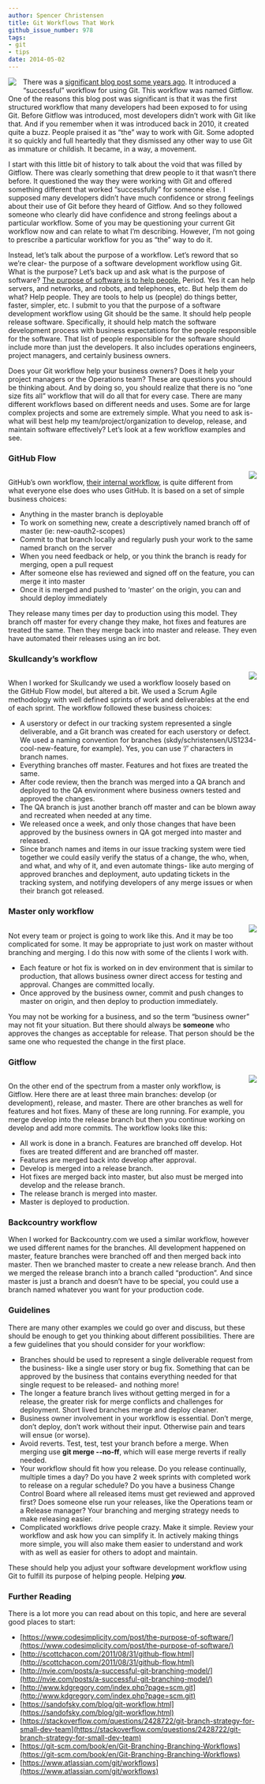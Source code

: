 ```yaml
---
author: Spencer Christensen
title: Git Workflows That Work
github_issue_number: 978
tags:
- git
- tips
date: 2014-05-02
---
```




<div class="separator" style="clear: both; text-align: center;"><a href="/blog/2014/05/git-workflows-that-work/image-0-big.png" imageanchor="1" style="clear: left; float: left; margin-bottom: 1em; margin-right: 1em;"><img border="0" src="/blog/2014/05/git-workflows-that-work/image-0.png"/></a></div>

There was a [significant blog post some years ago](http://nvie.com/posts/a-successful-git-branching-model/).  It introduced a “successful” workflow for using Git.  This workflow was named Gitflow.  One of the reasons this blog post was significant is that it was the first structured workflow that many developers had been exposed to for using Git.  Before Gitflow was introduced, most developers didn’t work with Git like that.  And if you remember when it was introduced back in 2010, it created quite a buzz.  People praised it as “the” way to work with Git.  Some adopted it so quickly and full heartedly that they dismissed any other way to use Git as immature or childish.  It became, in a way, a movement.

I start with this little bit of history to talk about the void that was filled by Gitflow.  There was clearly something that drew people to it that wasn’t there before.  It questioned the way they were working with Git and offered something different that worked “successfully” for someone else.  I supposed many developers didn’t have much confidence or strong feelings about their use of Git before they heard of Gitflow.  And so they followed someone who clearly did have confidence and strong feelings about a particular workflow.  Some of you may be questioning your current Git workflow now and can relate to what I’m describing.  However, I’m not going to prescribe a particular workflow for you as “the” way to do it.

Instead, let’s talk about the purpose of a workflow.  Let’s reword that so we’re clear- the purpose of a software development workflow using Git.  What is the purpose?  Let’s back up and ask what is the purpose of software?  [The purpose of software is to help people.](https://www.codesimplicity.com/post/the-purpose-of-software/)  Period.  Yes it can help servers, and networks, and robots, and telephones, etc.  But help them do what?  Help people.  They are tools to help us (people) do things better, faster, simpler, etc.  I submit to you that the purpose of a software development workflow using Git should be the same.  It should help people release software.  Specifically, it should help match the software development process with business expectations for the people responsible for the software.  That list of people responsible for the software should include more than just the developers.  It also includes operations engineers, project managers, and certainly business owners.

Does your Git workflow help your business owners?  Does it help your project managers or the Operations team?  These are questions you should be thinking about.  And by doing so, you should realize that there is no “one size fits all” workflow that will do all that for every case.  There are many different workflows based on different needs and uses.  Some are for large complex projects and some are extremely simple.  What you need to ask is- what will best help my team/project/organization to develop, release, and maintain software effectively?  Let’s look at a few workflow examples and see.

### GitHub Flow

 

<div class="separator" style="clear: both; text-align: center;"><a href="/blog/2014/05/git-workflows-that-work/image-1-big.jpeg" imageanchor="1" style="clear: right; float: right; margin-bottom: 1em; margin-left: 1em;"><img border="0" src="/blog/2014/05/git-workflows-that-work/image-1.jpeg"/></a></div>

 

GitHub’s own workflow, [their internal workflow](http://scottchacon.com/2011/08/31/github-flow.html), is quite different from what everyone else does who uses GitHub.  It is based on a set of simple business choices:

- Anything in the master branch is deployable
- To work on something new, create a descriptively named branch off of master (ie: new-oauth2-scopes)
- Commit to that branch locally and regularly push your work to the same named branch on the server
- When you need feedback or help, or you think the branch is ready for merging, open a pull request
- After someone else has reviewed and signed off on the feature, you can merge it into master
- Once it is merged and pushed to ‘master’ on the origin, you can and should deploy immediately

They release many times per day to production using this model.  They branch off master for every change they make, hot fixes and features are treated the same.  Then they merge back into master and release.  They even have automated their releases using an irc bot.

### Skullcandy’s workflow

<div class="separator" style="clear: both; text-align: center;"><a href="http://1.bp.blogspot.com/-AX-_EhIL6v0/U2Po8uyGNcI/AAAAAAAAAUo/5EYh2pZhwd8/s1600/git_workflow_skullcandy+(1).jpg" imageanchor="1" style="clear: right; float: right; margin-bottom: 1em; margin-left: 1em;"><img border="0" src="/blog/2014/05/git-workflows-that-work/image-2.jpeg"/></a></div>

When I worked for Skullcandy we used a workflow loosely based on the GitHub Flow model, but altered a bit.  We used a Scrum Agile methodology with well defined sprints of work and deliverables at the end of each sprint.  The workflow followed these business choices:

- A userstory or defect in our tracking system represented a single deliverable, and a Git branch was created for each userstory or defect.  We used a naming convention for branches (skdy/schristensen/US1234-cool-new-feature, for example).  Yes, you can use ‘/’ characters in branch names.
- Everything branches off master.  Features and hot fixes are treated the same.
- After code review, then the branch was merged into a QA branch and deployed to the QA environment where business owners tested and approved the changes.
- The QA branch is just another branch off master and can be blown away and recreated when needed at any time.
- We released once a week, and only those changes that have been approved by the business owners in QA got merged into master and released.
- Since branch names and items in our issue tracking system were tied together we could easily verify the status of a change, the who, when, and what, and why of it, and even automate things- like auto merging of approved branches and deployment, auto updating tickets in the tracking system, and notifying developers of any merge issues or when their branch got released.

 

### Master only workflow

<div class="separator" style="clear: both; text-align: center;"><a href="/blog/2014/05/git-workflows-that-work/image-3-big.jpeg" imageanchor="1" style="clear: right; float: right; margin-bottom: 1em; margin-left: 1em;"><img border="0" src="/blog/2014/05/git-workflows-that-work/image-3.jpeg"/></a></div>

Not every team or project is going to work like this.  And it may be too complicated for some.  It may be appropriate to just work on master without branching and merging.  I do this now with some of the clients I work with.

- Each feature or hot fix is worked on in dev environment that is similar to production, that allows business owner direct access for testing and approval.  Changes are committed locally.
- Once approved by the business owner, commit and push changes to master on origin, and then deploy to production immediately.

You may not be working for a business, and so the term “business owner” may not fit your 
situation.  But there should always be **someone** who approves the changes as acceptable for release.  That person should be the same one who requested the change in the first place.

### Gitflow

<div class="separator" style="clear: both; text-align: center;"><a href="/blog/2014/05/git-workflows-that-work/image-4-big.jpeg" imageanchor="1" style="clear: right; float: right; margin-bottom: 1em; margin-left: 1em;"><img border="0" src="/blog/2014/05/git-workflows-that-work/image-4.jpeg"/></a></div>

 

On the other end of the spectrum from a master only workflow, is Gitflow.  Here there are at least three main branches: develop (or development), release, and master.  There are other branches as well for features and hot fixes.  Many of these are long running.  For example, you merge develop into the release branch but then you continue working on develop and add more commits.  The workflow looks like this:

- All work is done in a branch.  Features are branched off develop.  Hot fixes are treated different and are branched off master.
- Features are merged back into develop after approval.
- Develop is merged into a release branch.
- Hot fixes are merged back into master, but also must be merged into develop and the release branch.
- The release branch is merged into master.
- Master is deployed to production.

### Backcountry workflow

When I worked for Backcountry.com we used a similar workflow, however we used different names for the branches.  All development happened on master, feature branches were branched off and then merged back into master.  Then we branched master to create a new release branch.  And then we merged the release branch into a branch called “production”.  And since master is just a branch and doesn’t have to be special, you could use a branch named whatever you want for your production code.

### Guidelines

There are many other examples we could go over and discuss, but these should be enough to get you thinking about different possibilities.  There are a few guidelines that you should consider for your workflow:

- Branches should be used to represent a single deliverable request from the business- like a single user story or bug fix.  Something that can be approved by the business that contains everything needed for that single request to be released- and nothing more!
- The longer a feature branch lives without getting merged in for a release, the greater risk for merge conflicts and challenges for deployment.  Short lived branches merge and deploy cleaner.
- Business owner involvement in your workflow is essential.  Don’t merge, don’t deploy, don’t work without their input.  Otherwise pain and tears will ensue (or worse).
- Avoid reverts.  Test, test, test your branch before a merge.  When merging use **git merge --no-ff**, which will ease merge reverts if really needed.
- Your workflow should fit how you release.  Do you release continually, multiple times a day?  Do you have 2 week sprints with completed work to release on a regular schedule?  Do you have a business Change Control Board where all released items must get reviewed and approved first?  Does someone else run your releases, like the Operations team or a Release manager?  Your branching and merging strategy needs to make releasing easier.
- Complicated workflows drive people crazy.  Make it simple.  Review your workflow and ask how you can simplify it.  In actively making things more simple, you will also make them easier to understand and work with as well as easier for others to adopt and maintain.

These should help you adjust your software development workflow using Git to fulfill its purpose of helping people.  Helping ***you***.

### Further Reading

There is a lot more you can read about on this topic, and here are several good places to start:

- [https://www.codesimplicity.com/post/the-purpose-of-software/](https://www.codesimplicity.com/post/the-purpose-of-software/)
- [http://scottchacon.com/2011/08/31/github-flow.html](http://scottchacon.com/2011/08/31/github-flow.html)
- [http://nvie.com/posts/a-successful-git-branching-model/](http://nvie.com/posts/a-successful-git-branching-model/)
- [http://www.kdgregory.com/index.php?page=scm.git](http://www.kdgregory.com/index.php?page=scm.git)
- [https://sandofsky.com/blog/git-workflow.html](https://sandofsky.com/blog/git-workflow.html)
- [https://stackoverflow.com/questions/2428722/git-branch-strategy-for-small-dev-team](https://stackoverflow.com/questions/2428722/git-branch-strategy-for-small-dev-team)
- [https://git-scm.com/book/en/Git-Branching-Branching-Workflows](https://git-scm.com/book/en/Git-Branching-Branching-Workflows)
- [https://www.atlassian.com/git/workflows](https://www.atlassian.com/git/workflows)


